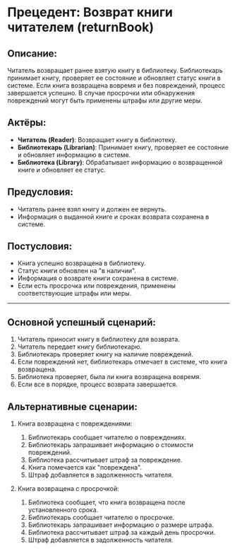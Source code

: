# Прецедент: Возврат книги читателем (returnBook)

## Описание:
Читатель возвращает ранее взятую книгу в библиотеку. Библиотекарь принимает книгу, проверяет ее состояние и обновляет статус книги в системе. Если книга возвращена вовремя и без повреждений, процесс завершается успешно. В случае просрочки или обнаружения повреждений могут быть применены штрафы или другие меры.

## Актёры:
- **Читатель (Reader)**: Возвращает книгу в библиотеку.
- **Библиотекарь (Librarian)**: Принимает книгу, проверяет ее состояние и обновляет информацию в системе.
- **Библиотека (Library)**: Обрабатывает информацию о возвращенной книге и обновляет ее статус.

## Предусловия:
- Читатель ранее взял книгу и должен ее вернуть.
- Информация о выданной книге и сроках возврата сохранена в системе.

## Постусловия:
- Книга успешно возвращена в библиотеку.
- Статус книги обновлен на "в наличии".
- Информация о возврате книги сохранена в системе.
- Если есть просрочка или повреждения, применены соответствующие штрафы или меры.

---

## Основной успешный сценарий:

1. Читатель приносит книгу в библиотеку для возврата.
2. Читатель передает книгу библиотекарю.
3. Библиотекарь проверяет книгу на наличие повреждений.
4. Если повреждений нет, библиотекарь отмечает в системе, что книга возвращена.
5. Библиотека проверяет, была ли книга возвращена вовремя.
6. Если все в порядке, процесс возврата завершается.

## Альтернативные сценарии:
1. Книга возвращена с повреждениями:
   1. Библиотекарь сообщает читателю о повреждениях.
   2. Библиотекарь запрашивает информацию о стоимости повреждений.
   3. Библиотека рассчитывает штраф за повреждение.
   4. Книга помечается как "повреждена".
   5. Штраф добавляется в задолженность читателя.

2. Книга возвращена с просрочкой:
   1. Библиотека сообщает, что книга возвращена после установленного срока.
   2. Библиотекарь сообщает читателю о просрочке.
   3. Библиотекарь запрашивает информацию о размере штрафа.
   3. Библиотека рассчитывает штраф за каждый день просрочки.
   4. Штраф добавляется в задолженность читателя.
